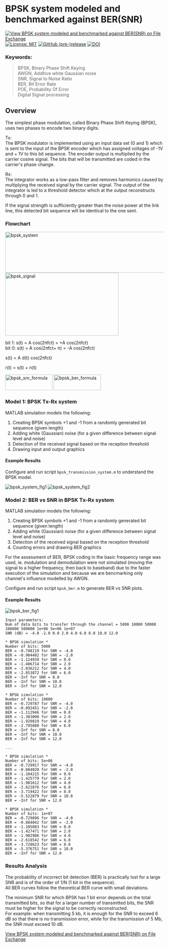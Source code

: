 # BPSK system modeled and benchmarked against BER(SNR)  
[![View BPSK system modeled and benchmarked against BER(SNR) on File Exchange](https://www.mathworks.com/matlabcentral/images/matlab-file-exchange.svg)](https://www.mathworks.com/matlabcentral/fileexchange/79224-bpsk-system-modeled-and-benchmarked-against-ber-snr) [![License: MIT](https://img.shields.io/badge/License-MIT-blue.svg)](https://github.com/etfovac/bpsk-ber/blob/master/LICENSE) [![GitHub (pre-)release](https://img.shields.io/badge/releases--yellow.svg)](https://github.com/etfovac/bpsk-ber/releases/) [![DOI](https://zenodo.org/badge/288306282.svg)](https://zenodo.org/badge/latestdoi/288306282)


### Keywords:  
> BPSK,	Binary Phase Shift Keying  
> AWGN, Additive white Gaussian noise  
> SNR, Signal to Noise Ratio  
> BER,	Bit Error Rate  
> POE, Probability Of Error  
> Digital Signal processing  

## Overview
The simplest phase modulation, called Binary Phase Shift Keying (BPSK), uses two phases to encode two binary digits.  

Tx:  
The BPSK modulator is implemented using an input data set (0 and 1) which is sent to the input of the BPSK encoder which has assigned voltages of -1V and + 1V to this bit sequence. The encoder output is multiplied by the carrier cosine signal. The bits that will be transmitted are coded in the carrier's phase change.  

Rx:  
The integrator works as a low-pass filter and removes harmonics caused by multiplying the received signal by the carrier signal. The output of the integrator is led to a threshold detector which at the output reconstructs through 0 and 1.  

If the signal strength is sufficiently greater than the noise power at the link line, this detected bit sequence will be identical to the one sent.  

### Flowchart  
<img src="./graphics/bpsk_system.png" alt="bpsk_system"  width="750" height="130">  
<img src="./graphics/bpsk_signal.png" alt="bpsk_signal"  width="360" height="200">  

bit 1: 	s(t) = A cos(2πfct)    = +A cos(2πfct)   
bit 0: 	s(t) = A cos(2πfct+ π) = -A cos(2πfct)   

s(t) =  A d(t) cos(2πfct)   

r(t) = s(t) + n(t)   

<img src="./graphics/bpsk_snr_formula.png" alt="bpsk_snr_formula" width="150" height="50">  
<img src="./graphics/bpsk_ber_formula.png" alt="bpsk_ber_formula" width="150" height="50">

### Model 1: BPSK Tx-Rx system  
MATLAB simulation models the following:
1. Creating BPSK symbols +1 and -1 from a randomly generated bit sequence (given length)
2. Adding white (Gaussian) noise (for a given difference between signal level and noise)
3. Detection of the received signal based on the reception threshold
4. Drawing input and output graphics

#### Example Results  
Configure and run script ```bpsk_transmission_system.m``` to understand the BPSK model.  

<img src="./graphics/bpsk_system_fig1_v2.png" alt="bpsk_system_fig1">  
<img src="./graphics/bpsk_system_fig2_v2.png" alt="bpsk_system_fig2">  

### Model 2: BER vs SNR in BPSK Tx-Rx system  
MATLAB simulation models the following:
1. Creating BPSK symbols +1 and -1 from a randomly generated bit sequence (given length)
2. Adding white (Gaussian) noise (for a given difference between signal level and noise)
3. Detection of the received signal based on the reception threshold
4. Counting errors and drawing BER graphics

For the assessment of BER, BPSK coding in the basic frequency range was used, ie. modulation and demodulation were not simulated (moving the signal to a higher frequency, then back to baseband) due to the faster execution of the simulation and because we are bencmarking only channel's influence modelled by AWGN.

Configure and run script ```bpsk_ber.m``` to generate BER vs SNR plots.  

#### Example Results  
<img src="./graphics/bpsk_ber_fig1_v2.png" alt="bpsk_ber_fig1">  

```  
Input parameters:
Num of data bits to transfer through the channel = 5000 10000 50000 100000 500000 1e+06 5e+06 1e+07
SNR (dB) = -4.0 -2.0 0.0 2.0 4.0 6.0 8.0 10.0 12.0

* BPSK simulation *
Number of bits: 5000 
BER = -0.748119 for SNR = -4.0 
BER = -0.904482 for SNR = -2.0 
BER = -1.124939 for SNR = 0.0 
BER = -1.406714 for SNR = 2.0 
BER = -2.036212 for SNR = 4.0 
BER = -2.853872 for SNR = 6.0 
BER = -Inf for SNR = 8.0 
BER = -Inf for SNR = 10.0 
BER = -Inf for SNR = 12.0 

* BPSK simulation *
Number of bits: 10000 
BER = -0.729787 for SNR = -4.0 
BER = -0.892451 for SNR = -2.0 
BER = -1.112946 for SNR = 0.0 
BER = -1.383000 for SNR = 2.0 
BER = -1.920819 for SNR = 4.0 
BER = -2.795880 for SNR = 6.0 
BER = -Inf for SNR = 8.0 
BER = -Inf for SNR = 10.0 
BER = -Inf for SNR = 12.0 

...

* BPSK simulation *
Number of bits: 5e+06 
BER = -0.729917 for SNR = -4.0 
BER = -0.884020 for SNR = -2.0 
BER = -1.104215 for SNR = 0.0 
BER = -1.425779 for SNR = 2.0 
BER = -1.901612 for SNR = 4.0 
BER = -2.622876 for SNR = 6.0 
BER = -3.719422 for SNR = 8.0 
BER = -5.522879 for SNR = 10.0 
BER = -Inf for SNR = 12.0 

* BPSK simulation *
Number of bits: 1e+07 
BER = -0.729896 for SNR = -4.0 
BER = -0.884042 for SNR = -2.0 
BER = -1.105083 for SNR = 0.0 
BER = -1.427471 for SNR = 2.0 
BER = -1.902986 for SNR = 4.0 
BER = -2.618542 for SNR = 6.0 
BER = -3.728623 for SNR = 8.0 
BER = -5.376751 for SNR = 10.0 
BER = -Inf for SNR = 12.0  
``` 

### Results Analysis
The probability of incorrect bit detection (BER) is practically lost for a large SNR and is of the order of 1/N (1 bit in the sequence).  
All BER curves follow the theoretical BER curve with small deviations.  
 
The minimum SNR for which BPSK has 1 bit error depends on the total transmitted bits, so that for a larger number of transmitted bits, the SNR must be higher for the signal to be correctly reconstructed.  
For example: when transmitting 5 kb, it is enough for the SNR to exceed 6 dB so that there is no transmission error, while for the transmission of 5 Mb, the SNR must exceed 10 dB.  

[View BPSK system modeled and benchmarked against BER(SNR) on File Exchange](https://www.mathworks.com/matlabcentral/fileexchange/79224-bpsk-system-modeled-and-benchmarked-against-ber-snr)
